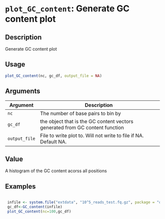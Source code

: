 # `plot_GC_content`: Generate GC content plot

## Description


 Generate GC content plot


## Usage

```r
plot_GC_content(nc, gc_df, output_file = NA)
```


## Arguments

Argument      |Description
------------- |----------------
```nc```     |     The number of base pairs to bin by
```gc_df```     |     the object that is the GC content vectors generated from GC content function
```output_file```     |     File to write plot to. Will not write to file if NA. Default NA.

## Value


 A histogram of the GC content acorss all positions


## Examples

```r 
 
 infile <- system.file("extdata", "10^5_reads_test.fq.gz", package = "qckitfastq")
 gc_df<-GC_content(infile)
 plot_GC_content(nc=100,gc_df)
 
 ``` 

